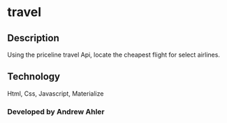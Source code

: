 # travel
## Description
Using the priceline travel Api, locate the cheapest flight for select airlines. 




## Technology
Html, Css, Javascript, Materialize
### Developed by Andrew Ahler
